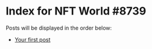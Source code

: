 # Index for NFT World #8739
Posts will be displayed in the order below:

- [Your first post](./001-first.md)

